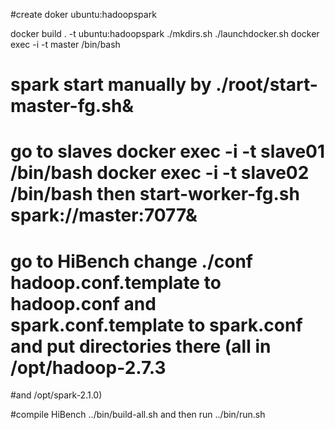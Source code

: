#create doker ubuntu:hadoopspark

docker build . -t ubuntu:hadoopspark
./mkdirs.sh
./launchdocker.sh
docker exec -i -t master /bin/bash

# spark start manually by ./root/start-master-fg.sh&
# go to slaves docker exec -i -t slave01 /bin/bash docker exec -i -t slave02 /bin/bash then  start-worker-fg.sh spark://master:7077&
# go to HiBench change ./conf hadoop.conf.template to hadoop.conf and spark.conf.template to spark.conf  and put directories there (all in /opt/hadoop-2.7.3 
#and /opt/spark-2.1.0)

#compile HiBench ../bin/build-all.sh and then run ../bin/run.sh
